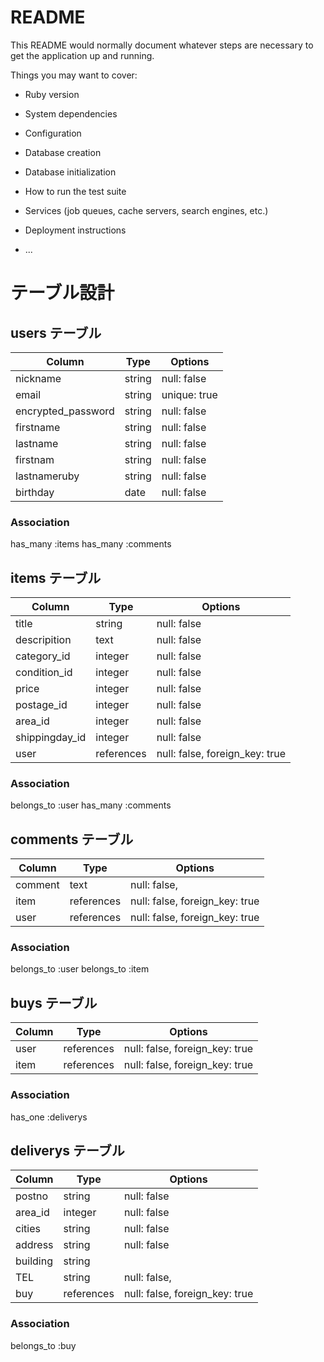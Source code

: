 # README

This README would normally document whatever steps are necessary to get the
application up and running.

Things you may want to cover:

* Ruby version

* System dependencies

* Configuration

* Database creation

* Database initialization

* How to run the test suite

* Services (job queues, cache servers, search engines, etc.)

* Deployment instructions

* ...




# テーブル設計

## users テーブル

| Column                | Type     | Options      |
| --------------------- | -------- | ------------ |
| nickname              | string   | null: false  |
| email                 | string   | unique: true |
| encrypted_password    | string   | null: false  |
| firstname             | string   | null: false  |
| lastname              | string   | null: false  |
| firstnam              | string   | null: false  |
| lastnameruby          | string   | null: false  |
| birthday              | date     | null: false  |

### Association
has_many :items
has_many :comments


## items テーブル

| Column           | Type       |  Options                       |
| --------------   | ---------  | ------------------------------ |
| title            | string     | null: false                    |
| descripition     | text       | null: false                    |
| category_id      | integer    | null: false                    |
| condition_id     | integer    | null: false                    |
| price            | integer    | null: false                    |
| postage_id       | integer    | null: false                    |
| area_id          | integer    | null: false                    |
| shippingday_id   | integer    | null: false                    |
| user             | references | null: false, foreign_key: true | 

### Association
belongs_to :user
has_many :comments


## comments テーブル

| Column    | Type       | Options                        |
| --------- | ---------- | ------------------------------ |
| comment   | text       | null: false,                   |
| item      | references | null: false, foreign_key: true |
| user      | references | null: false, foreign_key: true |

### Association
belongs_to :user
belongs_to :item


## buys テーブル

| Column          | Type       |  Options                       |
| --------------  | ---------  | ------------------------------ |
| user            | references | null: false, foreign_key: true | 
| item            | references | null: false, foreign_key: true | 

### Association
has_one :deliverys


## deliverys テーブル

| Column          | Type       |  Options                       |
| --------------  | ---------  | ------------------------------ |
| postno          | string     | null: false                    |
| area_id         | integer    | null: false                    |
| cities          | string     | null: false                    |
| address         | string     | null: false                    |
| building        | string     |                                |
| TEL             | string     | null: false,                   | 
| buy             | references | null: false, foreign_key: true | 


### Association
belongs_to :buy
